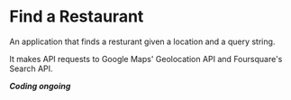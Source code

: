 # Find a Restaurant

An application that finds a resturant given a location and
a query string. 

It makes API requests to Google Maps' Geolocation API and 
Foursquare's Search API.

**_Coding ongoing_**